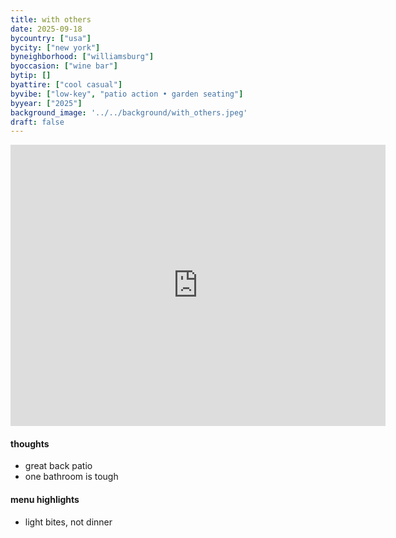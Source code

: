 ```yaml
---
title: with others
date: 2025-09-18
bycountry: ["usa"]
bycity: ["new york"]
byneighborhood: ["williamsburg"]
byoccasion: ["wine bar"]
bytip: []
byattire: ["cool casual"]
byvibe: ["low-key", "patio action • garden seating"]
byyear: ["2025"]
background_image: '../../background/with_others.jpeg'
draft: false
---
```


<iframe src="https://www.google.com/maps/embed?pb=!1m18!1m12!1m3!1d3024.2352988829834!2d-73.96520342341961!3d40.71283637139345!2m3!1f0!2f0!3f0!3m2!1i1024!2i768!4f13.1!3m3!1m2!1s0x89c259465424283f%3A0xc061d1dc03d60c29!2sWith%20Others!5e0!3m2!1sen!2sus!4v1761496936415!5m2!1sen!2sus" width="600" height="450" style="border:0;" allowfullscreen="" loading="lazy" referrerpolicy="no-referrer-when-downgrade"></iframe>

#### thoughts

* great back patio
* one bathroom is tough

#### menu highlights

* light bites, not dinner
